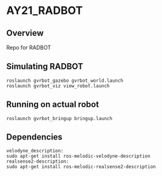 # AY21_RADBOT

## Overview
Repo for RADBOT

## Simulating RADBOT

    roslaunch gvrbot_gazebo gvrbot_world.launch
    roslaunch gvrbot_viz view_robot.launch

## Running on actual robot

    roslaunch gvrbot_bringup bringup.launch

## Dependencies 
    velodyne_description: 
    sudo apt-get install ros-melodic-velodyne-description 
    realsense2-description: 
    sudo apt-get install ros-melodic-realsense2-description 
